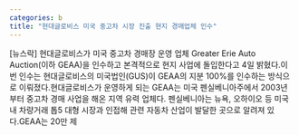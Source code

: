 ```yaml
---
categories: b
title: "현대글로비스 미국 중고차 시장 진출 현지 경매업체 인수"
---
```

[뉴스락] 현대글로비스가 미국 중고차 경매장 운영 업체 Greater Erie Auto Auction(이하 GEAA)을 인수하고 본격적으로 현지 사업에 돌입한다고 4일 밝혔다.이번 인수는 현대글로비스의 미국법인(GUS)이 GEAA의 지분 100%를 인수하는 방식으로 이뤄졌다.현대글로비스가 운영하게 되는 GEAA는 미국 펜실베니아주에서 2003년부터 중고차 경매 사업을 해온 지역 유력 업체다. 펜실베니아는 뉴욕, 오하이오 등 미국 내 차량거래 톱5 대형 시장과 인접해 관련 자동차 산업이 발달한 곳으로 알려져 있다.GEAA는 20만 제